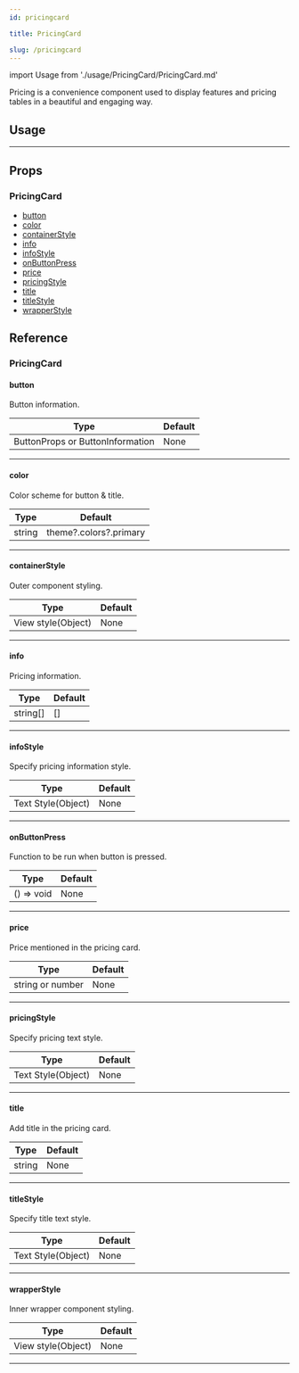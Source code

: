 ```yaml
---
id: pricingcard

title: PricingCard

slug: /pricingcard
---
```


import Usage from './usage/PricingCard/PricingCard.md'

Pricing is a convenience component used to display features and pricing tables in a beautiful and engaging way.

## Usage

<Usage />

---

## Props

### PricingCard

- [button](#button)
- [color](#color)
- [containerStyle](#containerstyle)
- [info](#info)
- [infoStyle](#infostyle)
- [onButtonPress](#onbuttonpress)
- [price](#price)
- [pricingStyle](#pricingstyle)
- [title](#title)
- [titleStyle](#titlestyle)
- [wrapperStyle](#wrapperstyle)

## Reference

### PricingCard

#### button

Button information.

| Type                             | Default |
| -------------------------------- | ------- |
| ButtonProps or ButtonInformation | None    |

---

#### color

Color scheme for button & title.

| Type   | Default                |
| ------ | ---------------------- |
| string | theme?.colors?.primary |

---

#### containerStyle

Outer component styling.

| Type               | Default |
| ------------------ | ------- |
| View style(Object) | None    |

---

#### info

Pricing information.

| Type     | Default |
| -------- | ------- |
| string[] | []      |

---

#### infoStyle

Specify pricing information style.

| Type               | Default |
| ------------------ | ------- |
| Text Style(Object) | None    |

---

#### onButtonPress

Function to be run when button is pressed.

| Type       | Default |
| ---------- | ------- |
| () => void | None    |

---

#### price

Price mentioned in the pricing card.

| Type             | Default |
| ---------------- | ------- |
| string or number | None    |

---

#### pricingStyle

Specify pricing text style.

| Type               | Default |
| ------------------ | ------- |
| Text Style(Object) | None    |

---

#### title

Add title in the pricing card.

| Type   | Default |
| ------ | ------- |
| string | None    |

---

#### titleStyle

Specify title text style.

| Type               | Default |
| ------------------ | ------- |
| Text Style(Object) | None    |

---

#### wrapperStyle

Inner wrapper component styling.

| Type               | Default |
| ------------------ | ------- |
| View style(Object) | None    |

---
